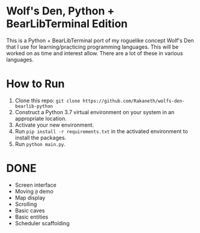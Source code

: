 # Wolf's Den, Python + BearLibTerminal Edition

This is a Python + BearLibTerminal port of my roguelike concept Wolf's Den that I use for learning/practicing programming languages.
This will be worked on as time and interest allow. There are a lot of these in various languages.

# How to Run

1. Clone this repo: `git clone https://github.com/Rakaneth/wolfs-den-bearlib-python`
2. Construct a Python 3.7 virtual environment on your system in an appropriate location.
2. Activate your new environment.
4. Run `pip install -r requirements.txt` in the activated environment to install the packages.
5. Run `python main.py`.

# DONE

* Screen interface
* Moving `@` demo
* Map display
* Scrolling
* Basic caves
* Basic entities
* Scheduler scaffolding